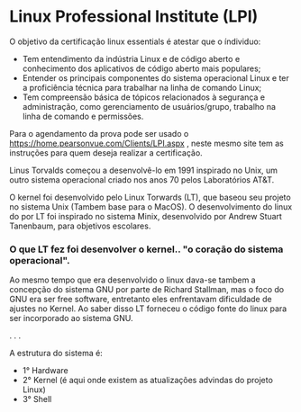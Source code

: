 <h1>Linux Professional Institute (LPI)</h1>

O objetivo da certificação linux essentials é atestar que o índividuo:

 - Tem entendimento da indústria Linux e de código aberto e conhecimento dos aplicativos de código aberto mais populares;
 - Entender os principais componentes do sistema operacional Linux e ter a proficiência técnica para trabalhar na linha de comando Linux;
 - Tem compreensão básica de tópicos relacionados à segurança e administração, como gerenciamento de usuários/grupo, trabalho na linha de 
   comando e permissões.   

Para o agendamento da prova pode ser usado o https://home.pearsonvue.com/Clients/LPI.aspx , neste mesmo site tem as instruções para quem deseja realizar a certificação.

Linus Torvalds começou a desenvolvê-lo em 1991 inspirado no Unix, um outro sistema operacional criado nos anos 70 pelos Laboratórios AT&T.

O kernel foi desenvolvido pelo Linux Torwards (LT), que baseou seu projeto no sistema Unix (Tambem base para o MacOS). O desenvolvimento do linux do por LT foi inspirado no sistema Minix, desenvolvido por	Andrew Stuart Tanenbaum, para objetivos escolares.

<h3>O que LT fez foi desenvolver o kernel.. "o coração do sistema operacional".</h3>

Ao mesmo tempo que era desenvolvido o linux dava-se tambem a concepção do sistema GNU por parte de Richard Stallman, mas o foco do GNU era ser free software, entretanto eles enfrentavam dificuldade de ajustes no Kernel. Ao saber disso LT forneceu o código fonte do linux para ser incorporado ao sistema GNU.

.
.
.

A estrutura do sistema é:

 - 1° Hardware
 - 2° Kernel (é aqui onde existem as atualizações advindas do projeto Linux)
 - 3° Shell
